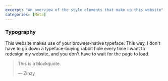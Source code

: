 ```yaml
---
excerpt: "An overview of the style elements that make up this website"
categories: [Meta]
---
```


### Typography
This website makes use of your browser-native typeface. This way, I don't have to go down a typeface-buying rabbit hole every time I want to redesign my website, and you don't have to wait for the page to load.

> This is a blockquote. 
> 
> — Zinzy